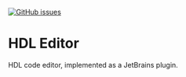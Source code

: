 [![GitHub issues](https://img.shields.io/github/issues/amnonya/hdleditor.svg)](https://github.com/amnonya/hdleditor/issues/)

# HDL Editor
HDL code editor, implemented as a JetBrains plugin.
